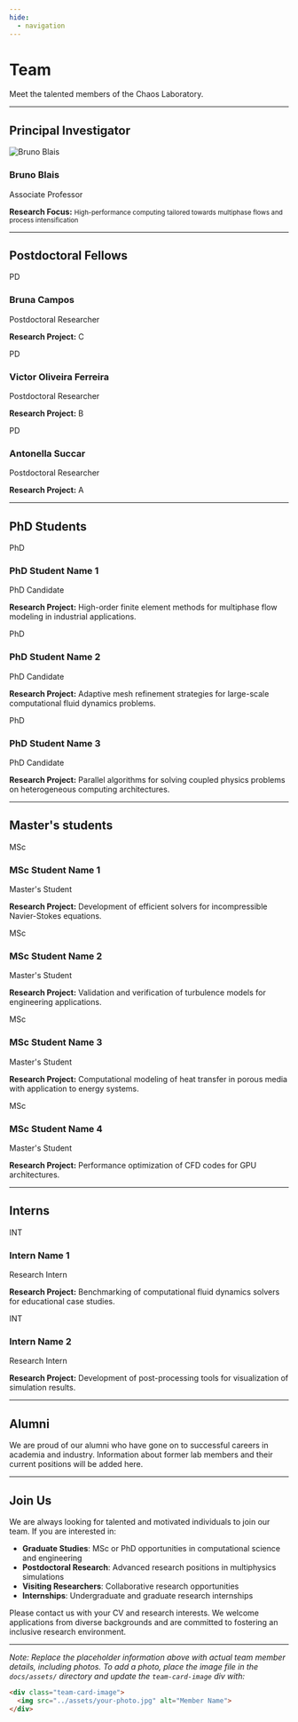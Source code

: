 ```yaml
---
hide:
  - navigation
---
```


# Team

Meet the talented members of the Chaos Laboratory.

---

<div class="team-section">

<h2><strong>Principal Investigator</strong></h2>

</div>

<div class="team-grid" markdown>

<div class="team-card" markdown>
<div class="team-card-image">
  <img src="../assets/pictures/bruno.jpg" alt="Bruno Blais" class="team-photo">
</div>
<div class="team-card-content" markdown>
<h3 class="team-card-name">Bruno Blais</h3>
<p class="team-card-position">Associate Professor</p>
<p class="team-card-research">
<strong>Research Focus:</strong>
<small>High-performance computing tailored towards multiphase flows and process intensification</small></p>
</div>
</div>

</div>

---

<div class="team-section">

<h2><strong>Postdoctoral Fellows</strong></h2>

</div>

<div class="team-grid" markdown>

<div class="team-card" markdown>
<div class="team-card-image">
<div class="placeholder">PD</div>
</div>
<div class="team-card-content" markdown>
<h3 class="team-card-name">Bruna Campos</h3>
<p class="team-card-position">Postdoctoral Researcher</p>
<p class="team-card-research">
<strong>Research Project:</strong>
C
</p>
</div>
</div>

</div>

<div class="team-card" markdown>
<div class="team-card-image">
<div class="placeholder">PD</div>
</div>
<div class="team-card-content" markdown>
<h3 class="team-card-name">Victor Oliveira Ferreira</h3>
<p class="team-card-position">Postdoctoral Researcher</p>
<p class="team-card-research">
<strong>Research Project:</strong>
B
</p>
</div>
</div>



<div class="team-card" markdown>
<div class="team-card-image">
<div class="placeholder">PD</div>
</div>
<div class="team-card-content" markdown>
<h3 class="team-card-name">Antonella Succar</h3>
<p class="team-card-position">Postdoctoral Researcher</p>
<p class="team-card-research">
<strong>Research Project:</strong>
A
</p>
</div>
</div>

</div>

---

<div class="team-section">

<h2><strong>PhD Students</strong></h2>

</div>

<div class="team-grid" markdown>

<div class="team-card" markdown>
<div class="team-card-image">
<div class="placeholder">PhD</div>
</div>
<div class="team-card-content" markdown>
<h3 class="team-card-name">PhD Student Name 1</h3>
<p class="team-card-position">PhD Candidate</p>
<p class="team-card-research">
<strong>Research Project:</strong>
High-order finite element methods for multiphase flow modeling in industrial applications.
</p>
</div>
</div>

<div class="team-card" markdown>
<div class="team-card-image">
<div class="placeholder">PhD</div>
</div>
<div class="team-card-content" markdown>
<h3 class="team-card-name">PhD Student Name 2</h3>
<p class="team-card-position">PhD Candidate</p>
<p class="team-card-research">
<strong>Research Project:</strong>
Adaptive mesh refinement strategies for large-scale computational fluid dynamics problems.
</p>
</div>
</div>

<div class="team-card" markdown>
<div class="team-card-image">
<div class="placeholder">PhD</div>
</div>
<div class="team-card-content" markdown>
<h3 class="team-card-name">PhD Student Name 3</h3>
<p class="team-card-position">PhD Candidate</p>
<p class="team-card-research">
<strong>Research Project:</strong>
Parallel algorithms for solving coupled physics problems on heterogeneous computing architectures.
</p>
</div>
</div>

</div>

---

<div class="team-section">

<h2><strong>Master's students</strong></h2>

</div>

<div class="team-grid" markdown>

<div class="team-card" markdown>
<div class="team-card-image">
<div class="placeholder">MSc</div>
</div>
<div class="team-card-content" markdown>
<h3 class="team-card-name">MSc Student Name 1</h3>
<p class="team-card-position">Master's Student</p>
<p class="team-card-research">
<strong>Research Project:</strong>
Development of efficient solvers for incompressible Navier-Stokes equations.
</p>
</div>
</div>

<div class="team-card" markdown>
<div class="team-card-image">
<div class="placeholder">MSc</div>
</div>
<div class="team-card-content" markdown>
<h3 class="team-card-name">MSc Student Name 2</h3>
<p class="team-card-position">Master's Student</p>
<p class="team-card-research">
<strong>Research Project:</strong>
Validation and verification of turbulence models for engineering applications.
</p>
</div>
</div>

<div class="team-card" markdown>
<div class="team-card-image">
<div class="placeholder">MSc</div>
</div>
<div class="team-card-content" markdown>
<h3 class="team-card-name">MSc Student Name 3</h3>
<p class="team-card-position">Master's Student</p>
<p class="team-card-research">
<strong>Research Project:</strong>
Computational modeling of heat transfer in porous media with application to energy systems.
</p>
</div>
</div>

<div class="team-card" markdown>
<div class="team-card-image">
<div class="placeholder">MSc</div>
</div>
<div class="team-card-content" markdown>
<h3 class="team-card-name">MSc Student Name 4</h3>
<p class="team-card-position">Master's Student</p>
<p class="team-card-research">
<strong>Research Project:</strong>
Performance optimization of CFD codes for GPU architectures.
</p>
</div>
</div>

</div>

---

<div class="team-section">

## Interns

</div>

<div class="team-grid" markdown>

<div class="team-card" markdown>
<div class="team-card-image">
<div class="placeholder">INT</div>
</div>
<div class="team-card-content" markdown>
<h3 class="team-card-name">Intern Name 1</h3>
<p class="team-card-position">Research Intern</p>
<p class="team-card-research">
<strong>Research Project:</strong>
Benchmarking of computational fluid dynamics solvers for educational case studies.
</p>
</div>
</div>

<div class="team-card" markdown>
<div class="team-card-image">
<div class="placeholder">INT</div>
</div>
<div class="team-card-content" markdown>
<h3 class="team-card-name">Intern Name 2</h3>
<p class="team-card-position">Research Intern</p>
<p class="team-card-research">
<strong>Research Project:</strong>
Development of post-processing tools for visualization of simulation results.
</p>
</div>
</div>

</div>

---

<div class="team-section">

## Alumni

</div>

We are proud of our alumni who have gone on to successful careers in academia and industry. Information about former lab members and their current positions will be added here.

---

<div class="team-section">

## Join Us

</div>

We are always looking for talented and motivated individuals to join our team. If you are interested in:

- **Graduate Studies**: MSc or PhD opportunities in computational science and engineering
- **Postdoctoral Research**: Advanced research positions in multiphysics simulations
- **Visiting Researchers**: Collaborative research opportunities
- **Internships**: Undergraduate and graduate research internships

Please contact us with your CV and research interests. We welcome applications from diverse backgrounds and are committed to fostering an inclusive research environment.

---

*Note: Replace the placeholder information above with actual team member details, including photos. To add a photo, place the image file in the `docs/assets/` directory and update the `team-card-image` div with:*

```html
<div class="team-card-image">
  <img src="../assets/your-photo.jpg" alt="Member Name">
</div>
```
